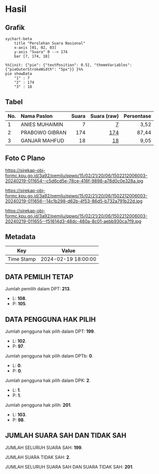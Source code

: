 # Hasil

## Grafik

```mermaid
xychart-beta
    title "Perolehan Suara Nasional"
    x-axis [01, 02, 03]
    y-axis "Suara" 0 --> 174
    bar [7, 174, 18]
```

```mermaid
%%{init: {"pie": {"textPosition": 0.5}, "themeVariables": {"pieOuterStrokeWidth": "5px"}} }%%
pie showData
    "1" : 7
    "2" : 174
    "3" : 18
```

## Tabel

| No. | Nama Paslon    | Suara | Suara (raw) | Persentase |
|:--- |:-------------- | -----:| -----------:| ----------:|
| 1   | ANIES MUHAIMIN | 7     | [7][p-1]    | 3,52       |
| 2   | PRABOWO GIBRAN | 174   | [174][p-2]  | 87,44      |
| 3   | GANJAR MAHFUD  | 18    | [18][p-3]   | 9,05       |


[p-1]: https://github.com/gigit-pemilu/pemilu-2024/blob/main/pilpres/hitung-suara/sub/15-jambi/sub/02--merangin/sub/21-margo-tabir/sub/2006-tegal-rejo/sub/003-tps/sub/paslon-1.txt
[p-2]: https://github.com/gigit-pemilu/pemilu-2024/blob/main/pilpres/hitung-suara/sub/15-jambi/sub/02--merangin/sub/21-margo-tabir/sub/2006-tegal-rejo/sub/003-tps/sub/paslon-2.txt
[p-3]: https://github.com/gigit-pemilu/pemilu-2024/blob/main/pilpres/hitung-suara/sub/15-jambi/sub/02--merangin/sub/21-margo-tabir/sub/2006-tegal-rejo/sub/003-tps/sub/paslon-3.txt

## Foto C Plano

https://sirekap-obj-formc.kpu.go.id/3a92/pemilu/ppwp/15/02/21/20/06/1502212006003-20240219-011654--c5d6cd5e-78ce-416f-9898-a78d0c0e328a.jpg

https://sirekap-obj-formc.kpu.go.id/3a92/pemilu/ppwp/15/02/21/20/06/1502212006003-20240219-011656--14c1b298-d62b-4f53-86d5-b732a791b22d.jpg

https://sirekap-obj-formc.kpu.go.id/3a92/pemilu/ppwp/15/02/21/20/06/1502212006003-20240219-011655--f51614d3-48dc-480a-8c01-aebb930ca7f9.jpg


## Metadata

| Key        | Value               |
| ---------- | ------------------- |
| Time Stamp | 2024-02-19 18:00:00 |


## DATA PEMILIH TETAP

Jumlah pemilih dalam DPT: **213**.
 * L: **108**.
 * P: **105**.

## DATA PENGGUNA HAK PILIH

Jumlah pengguna hak pilih dalam DPT: **199**.
 * L: **102**.
 * P: **97**.

Jumlah pengguna hak pilih dalam DPTb: **0**.
 * L: **0**.
 * P: **0**.

Jumlah pengguna hak pilih dalam DPK: **2**.
 * L: **1**.
 * P: **1**.

Jumlah pengguna hak pilih: **201**.
 * L: **103**.
 * P: **98**.

## JUMLAH SUARA SAH DAN TIDAK SAH

JUMLAH SELURUH SUARA SAH: **199**.

JUMLAH SUARA TIDAK SAH: **2**.

JUMLAH SELURUH SUARA SAH DAN SUARA TIDAK SAH: **201**.


